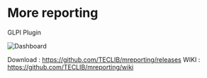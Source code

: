 More reporting 
==============

GLPI Plugin

![Dashboard](https://raw.githubusercontent.com/TECLIB/mreporting/master/screenshots/dashboard.png)

Download : https://github.com/TECLIB/mreporting/releases
WIKI : https://github.com/TECLIB/mreporting/wiki
